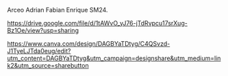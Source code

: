 Arceo Adrian Fabian Enrique SM24.

https://drive.google.com/file/d/1tAWvO_yJ76-jTdRvpcu17srXug-Bz1Oe/view?usp=sharing  
  
https://www.canva.com/design/DAGBYaTDtyg/C4QSvzd-J1TyeLJTda0eug/edit?utm_content=DAGBYaTDtyg&utm_campaign=designshare&utm_medium=link2&utm_source=sharebutton
